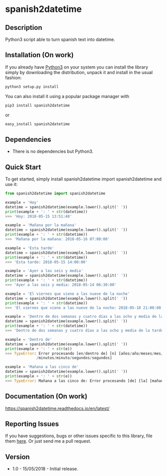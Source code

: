 # spanish2datetime

## Description
Python3 script able to turn spanish text into datetime.

## Installation (On work)

If you already have [Python3](http://www.python.org/) on your system you can install the library simply by downloading
the distribution, unpack it and install in the usual fashion:

```bash
python3 setup.py install
```

You can also install it using a popular package manager with

```bash
pip3 install spanish2datetime
```

or

```bash
easy_install spanish2datetime
```

## Dependencies

- There is no dependencies but Python3.

## Quick Start

To get started, simply install spanish2datetime import spanish2datetime and use it:
```python
from spanish2datetime import spanish2datetime

example = 'Hoy'
datetime = spanish2datetime(example.lower().split(' '))
print(example + ': ' + str(datetime))
>>> 'Hoy: 2018-05-15 13:51:48'

example = 'Mañana por la mañana'
datetime = spanish2datetime(example.lower().split(' '))
print(example + ': ' + str(datetime))
>>> 'Mañana por la mañana: 2018-05-16 07:00:00'

example = 'Esta tarde'
datetime = spanish2datetime(example.lower().split(' '))
print(example + ': ' + str(datetime))
>>> 'Esta tarde: 2018-05-15 14:00:00'

example = 'Ayer a las seis y media'
datetime = spanish2datetime(example.lower().split(' '))
print(example + ': ' + str(datetime))
>>> 'Ayer a las seis y media: 2018-05-14 06:30:00'

example = 'El viernes que viene a las nueve de la noche'
datetime = spanish2datetime(example.lower().split(' '))
print(example + ': ' + str(datetime))
>>> 'El viernes que viene a las nueve de la noche: 2018-05-18 21:00:00'

example = 'Dentro de dos semanas y cuatro días a las ocho y media de la tarde'
datetime = spanish2datetime(example.lower().split(' '))
print(example + ': ' + str(datetime))
>>> 'Dentro de dos semanas y cuatro días a las ocho y media de la tarde: 2018-06-02 20:30:00'

example = 'Dentro de'
datetime = spanish2datetime(example.lower().split(' '))
print(example + ': ' + str(e))
>>> TypeError: Error procesando [en/dentro de] [n] [años/año/meses/mes/semanas/semana/días/día/horas/hora
              /minutos/minuto/segundos/segundos]

example = 'Mañana a las cinco de'
datetime = spanish2datetime(example.lower().split(' '))
print(example + ': ' + str(e))
>>> TypeError: Mañana a las cinco de: Error procesando [de] [la] [mañana/tarde/noche]
```
## Documentation (On work)

https://spanish2datetime.readthedocs.io/en/latest/

## Reporting Issues

If you have suggestions, bugs or other issues specific to this library, file them [here](https://github.com/WolfyLPDC/spanish2datetime/issues). Or just send me a pull request.

## Version

- 1.0 - 15/05/2018 - Initial release.
